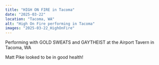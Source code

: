 ```yaml
---
title: "HIGH ON FIRE in Tacoma"
date: "2025-03-22"
location: "Tacoma, WA"
alt: "High On Fire performing in Tacoma"
images: "2025-03-22_HighOnFire"
---
```


Performing with GOLD SWEATS and GAYTHEIST at the Airport Tavern in Tacoma, WA

Matt Pike looked to be in good health!